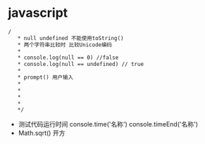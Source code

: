 # javascript

```html
/
   * null undefined 不能使用toString()
   * 两个字符串比较时 比较Unicode编码 
   * 
   * console.log(null == 0) //false
   * console.log(null == undefined) // true
   * 
   * prompt() 用户输入
   * 
   * 
   *
   * 
   */
```

- 测试代码运行时间 console.time('名称') console.timeEnd('名称')
- Math.sqrt() 开方
